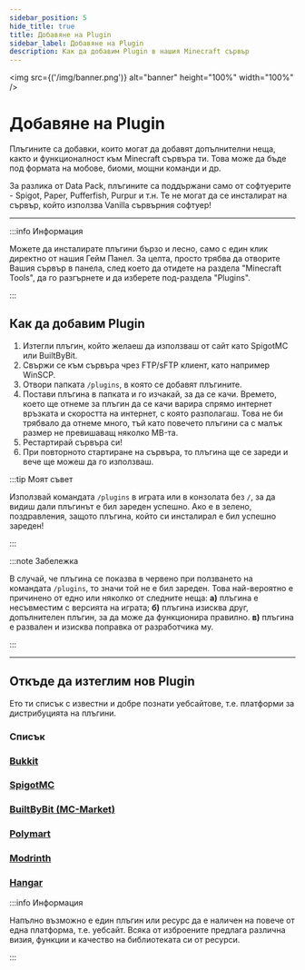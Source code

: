 ```yaml
---
sidebar_position: 5
hide_title: true
title: Добавяне на Plugin
sidebar_label: Добавяне на Plugin
description: Как да добавим Plugin в нашия Minecraft сървър
---
```


<img src={('/img/banner.png')} alt="banner" height="100%" width="100%" />

<div class="text--center">
<h1>Добавяне на Plugin</h1>
</div>

Плъгините са добавки, които могат да добавят допълнителни неща, както и функционалност към Minecraft сървъра ти. Това може да бъде под формата на мобове, биоми, мощни команди и др.

За разлика от Data Pack, плъгините са поддържани само от софтуерите - Spigot, Paper, Pufferfish, Purpur и т.н. Те не могат да се инсталират на сървър, който използва Vanilla сървърния софтуер!

---

:::info Информация

Можете да инсталирате плъгини бързо и лесно, само с един клик директно от нашия Гейм Панел.
За целта, просто трябва да отворите Вашия сървър в панела, след което да отидете на раздела "Minecraft Tools", да го
разгърнете и да изберете под-раздела "Plugins".

:::

## Как да добавим Plugin

1. Изтегли плъгин, който желаеш да използваш от сайт като SpigotMC или BuiltByBit.
2. Свържи се към сървъра чрез FTP/sFTP клиент, като например WinSCP.
3. Отвори папката ``/plugins``, в която се добавят плъгините.
4. Постави плъгина в папката и го изчакай, за да се качи. Времето, което ще отнеме за плъгин да се качи варира спрямо интернет връзката и скоростта на интернет, с която разполагаш. Това не би трябвало да отнеме много, тъй като повечето плъгини са с малък размер не превишаващ няколко MB-та.
5. Рестартирай сървъра си!
6. При повторното стартиране на сървъра, то плъгина ще се зареди и вече ще можеш да го използваш.

:::tip Моят съвет

Използвай командата ``/plugins`` в играта или в конзолата без ``/``, за да видиш дали плъгинът е бил зареден успешно. Ако е в зелено, поздравления, защото плъгина, който си инсталирал е бил успешно зареден!

:::

:::note Забележка

В случай, че плъгина се показва в червено при ползването на командата ``/plugins``, то значи той не е бил зареден. 
Това най-вероятно е причинено от едно или няколко от следните неща:
**а)** плъгина е несъвместим с версията на играта;
**б)** плъгина изисква друг, допълнителен плъгин, за да може да функционира правилно.
**в)** плъгина е развален и изисква поправка от разработчика му.

:::

---

## Откъде да изтеглим нов Plugin

Ето ти списък с известни и добре познати уебсайтове, т.е. платформи за дистрибуцията на плъгини.

### Списък

### [Bukkit](https://dev.bukkit.org/)

### [SpigotMC](https://www.spigotmc.org/)

### [BuiltByBit (MC-Market)](https://builtbybit.com/)

### [Polymart](https://polymart.org/)

### [Modrinth](https://modrinth.com/)

### [Hangar](https://hangar.papermc.io/)

:::info Информация

Напълно възможно е един плъгин или ресурс да е наличен на повече от една платформа, т.е. уебсайт. Всяка от изброените предлага различна визия, функции и качество на библиотеката си от ресурси.

:::